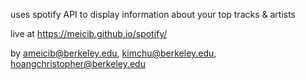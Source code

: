 uses spotify API to display information about your top tracks & artists

live at https://meicib.github.io/spotify/

by ameicib@berkeley.edu, kimchu@berkeley.edu, hoangchristopher@berkeley.edu
